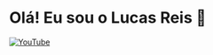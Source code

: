# Olá! Eu sou o Lucas Reis 👋

[![YouTube](https://img.shields.io/badge/YouTube-FF0000?style=for-the-badge&logo=youtube&logoColor=white)](https://www.youtube.com/@LucasReisDev)

<!--
**LucasReis26/LucasReis26** is a ✨ _special_ ✨ repository because its `README.md` (this file) appears on your GitHub profile.

Here are some ideas to get you started:

- 🔭 I’m currently working on ...
- 🌱 I’m currently learning ...
- 👯 I’m looking to collaborate on ...
- 🤔 I’m looking for help with ...
- 💬 Ask me about ...
- 📫 How to reach me: ...
- 😄 Pronouns: ...
- ⚡ Fun fact: ...
-->
